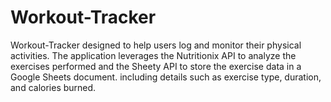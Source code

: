 # Workout-Tracker
Workout-Tracker designed to help users log and monitor their physical activities. The application leverages the Nutritionix API to analyze the exercises performed and the Sheety API to store the exercise data in a Google Sheets document. including details such as exercise type, duration, and calories burned.
